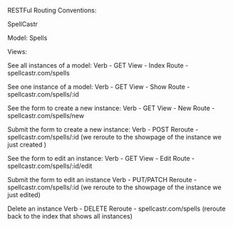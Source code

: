 RESTFul Routing Conventions:

SpellCastr

Model: Spells

Views:

See all instances of a model:
Verb - GET
View - Index
Route - spellcastr.com/spells

See one instance of a model:
Verb - GET
View - Show
Route - spellcastr.com/spells/:id

See the form to create a new instance:
Verb - GET
View - New
Route - spellcastr.com/spells/new

Submit the form to create a new instance:
Verb - POST
Reroute - spellcastr.com/spells/:id
(we reroute to the showpage of the instance we just created )

See the form to edit an instance:
Verb - GET
View - Edit
Route - spellcastr.com/spells/:id/edit

Submit the form to edit an instance
Verb - PUT/PATCH
Reroute - spellcastr.com/spells/:id
(we reroute to the showpage of the instance we just edited)

Delete an instance
Verb - DELETE
Reroute - spellcastr.com/spells (reroute back to the index that shows all instances)

